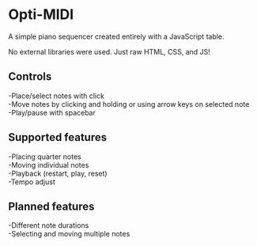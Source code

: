 # Opti-MIDI
A simple piano sequencer created entirely with a JavaScript table.

No external libraries were used. Just raw HTML, CSS, and JS!

## Controls
-Place/select notes with click\
-Move notes by clicking and holding or using arrow keys on selected note\
-Play/pause with spacebar

## Supported features
-Placing quarter notes\
-Moving individual notes\
-Playback (restart, play, reset)\
-Tempo adjust

## Planned features
-Different note durations\
-Selecting and moving multiple notes

